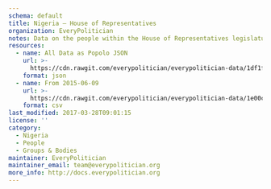 ```yaml
---
schema: default
title: Nigeria — House of Representatives
organization: EveryPolitician
notes: Data on the people within the House of Representatives legislature of Nigeria.
resources:
  - name: All Data as Popolo JSON
    url: >-
      https://cdn.rawgit.com/everypolitician/everypolitician-data/1df1fc194fc25f1379aa2c8a8a0502ebde668ba7/data/Nigeria/Representatives/ep-popolo-v1.0.json
    format: json
  - name: From 2015-06-09
    url: >-
      https://cdn.rawgit.com/everypolitician/everypolitician-data/1e00ca8737d7866ddd55f54c758e50d606e66659/data/Nigeria/Representatives/term-8.csv
    format: csv
last_modified: 2017-03-28T09:01:15
license: ''
category:
  - Nigeria
  - People
  - Groups & Bodies
maintainer: EveryPolitician
maintainer_email: team@everypolitician.org
more_info: http://docs.everypolitician.org
---
```

